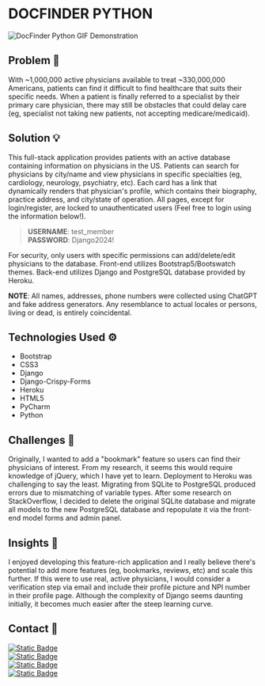 # DOCFINDER PYTHON

![DocFinder Python GIF Demonstration](https://github.com/smhussain5/HCP-Django-Python/blob/main/DOCFINDER_PYTHON.gif?raw=true)

## Problem 🤔

With ~1,000,000 active physicians available to treat ~330,000,000 Americans, patients can find it difficult to find healthcare that suits their specific needs. When a patient is finally referred to a specialist by their primary care physician, there may still be obstacles that could delay care (eg, specialist not taking new patients, not accepting medicare/medicaid).

## Solution 💡

This full-stack application provides patients with an active database containing information on physicians in the US. Patients can search for physicians by city/name and view physicians in specific specialties (eg, cardiology, neurology, psychiatry, etc). Each card has a link that dynamically renders that physician's profile, which contains their biography, practice address, and city/state of operation. All pages, except for login/register, are locked to unauthenticated users (Feel free to login using the information below!).

> **USERNAME**: test_member<br>
> **PASSWORD**: Django2024!<br>

For security, only users with specific permissions can add/delete/edit physicians to the database. Front-end utilizes Bootstrap5/Bootswatch themes. Back-end utilizes Django and PostgreSQL database provided by Heroku.

**NOTE**: All names, addresses, phone numbers were collected using ChatGPT and fake address generators. Any resemblance to actual locales or persons, living or dead, is entirely coincidental.

## Technologies Used ⚙

- Bootstrap
- CSS3
- Django
- Django-Crispy-Forms
- Heroku
- HTML5
- PyCharm
- Python

## Challenges 💢

Originally, I wanted to add a "bookmark" feature so users can find their physicians of interest. From my research, it seems this would require knowledge of jQuery, which I have yet to learn. Deployment to Heroku was challenging to say the least. Migrating from SQLite to PostgreSQL produced errors due to mismatching of variable types. After some research on StackOverflow, I decided to delete the original SQLite database and migrate all models to the new PostgreSQL database and repopulate it via the front-end model forms and admin panel.

## Insights 💭

I enjoyed developing this feature-rich application and I really believe there's potential to add more features (eg, bookmarks, reviews, etc) and scale this further. If this were to use real, active physicians, I would consider a verification step via email and include their profile picture and NPI number in their profile page. Although the complexity of Django seems daunting initially, it becomes much easier after the steep learning curve.

## Contact 📲

[![Static Badge](https://img.shields.io/badge/Send%20me%20an%20email-212121?style=flat-square&logo=gmail&logoColor=EA4335)](mailto:shababhussain525@gmail.com?)<br>
[![Static Badge](https://img.shields.io/badge/Connect_with_me_on_LinkedIn-212121?style=flat-square&logo=linkedin&logoColor=0A66C2)](https://www.linkedin.com/in/shabab-h)<br>
[![Static Badge](https://img.shields.io/badge/Follow_me_on_Twitter-212121?style=flat-square&logo=twitter&logoColor=1D9BF0)](https://twitter.com/shussain_5)<br>
[![Static Badge](https://img.shields.io/badge/Follow_me_on_GitHub-212121?style=flat-square&logo=github&logoColor=FAFAFA)](https://github.com/smhussain5)<br>
